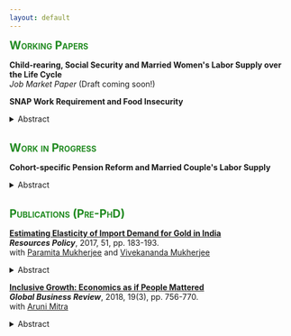```yaml
---
layout: default
---
```


<!-- <span style=" color:ForestGreen; font-size:30px;">**Research**</span> -->

<!--
You can also find my articles on my Google Scholar profile. 
### Working Paper -->
<span style="color: ForestGreen; font-size:20px; font-variant: small-caps;">**Working Papers**</span>

**Child-rearing, Social Security and Married Women's Labor Supply over the Life Cycle** <br>
*Job Market Paper* (Draft coming soon!) <br>

**SNAP Work Requirement and Food Insecurity**

<details>
  <summary>Abstract</summary>
  <p style="color:rgb(44, 62, 80)" align="justify"> 
In this paper, I examine the effect of Supplemental Nutrition Assistance Program
			(SNAP) work requirement reinstatement on food insecurity outcomes of able-bodied
			adults without dependents (ABAWDs). The policy restricts SNAP benefits of ABAWDs
			to 3 months in a 36 months period if they are not working or participating in any work
			program for at least 20 hours a week. In the aftermath of 2008 recession, the American 
			Recovery and Reinvestment Act of 2009 waived work requirements nationwide, and
			many states reimplemented the work rule at different times beginning in 2011. I employ
			a difference-in-differences approach utilizing this cross-state variation in reimplementation 
			of the policy. Using rich information on food affordability and food intake behavior
			from the Food Security Supplement of the Current Population Survey (CPS-FSS), I
			find that promoting work for food assistance improved overall food security status of
			ABAWDs by reducing disruptions in food intake, anxiety over food affordability and
			dependency on emergency food receipt. Subsample analyses indicate that effects are
			stronger for never married and less educated ABAWDs.
    </p>
</details>

<br>

<!-- ### Work in Progress -->
<span style="color: ForestGreen; font-size:20px; font-variant: small-caps;">**Work in Progress**</span>

**Cohort-specific Pension Reform and Married Couple's Labor Supply**

<details>
  <summary>Abstract</summary>
  <p style="color:rgb(44, 62, 80)" align="justify">
	Retirement decisions of married couples are often jointly planned. In this paper, I study how retirement behavior of married couples 
	respond to cohort-specific Social Security policy reform that introduced actuarial deductions for early retirement in combination with 
	an increase in the Full Retirement Age (FRA), that is the age from which an individual may claim a non-reduced Social Security retirement 
	benefit. I develop a rich dynamic structural model of older married couples’ savings, labor force participation and Social Security benefit 
	claim decisions over the lifecycle, and explore how the policy reform affect financial incentive of married couples’ retirement timing decisions. 
	I calibrate the model using Method of Simulated Moments applied to the data from the Health and Retirement Study (HRS), and simulate life-cycle 
	behavior of married couples under the specific benefit regime they face. I use the estimated model to perform a policy experiment to simulate 
	couples’ labor supply behavior if the reform increases FRA of men but keeps FRA of women unchanged at the pre-reform level.  
  </p>
</details>

<br>

<!-- ### Publication (Pre-PhD) -->
<span style="color: ForestGreen; font-size:20px; font-variant: small-caps;">**Publications (Pre-PhD)**</span>

<!-- Gold import elasticity paper -->
**[Estimating Elasticity of Import Demand for Gold in India](https://www.sciencedirect.com/science/article/abs/pii/S0301420716302410?via%3Dihub)**    <br>
***Resources Policy***, 2017, 51, pp. 183-193.  <br>
with [Paramita Mukherjee](https://scholar.google.com/citations?user=yRGxyWkAAAAJ&hl=en) and [Vivekananda Mukherjee](https://scholar.google.com/citations?user=_TjZF80AAAAJ&hl=en) 
	
<details>
  <summary>Abstract</summary>
  <p style="color:rgb(44, 62, 80)" align="justify">
  In India, rising demand for gold had an adverse impact on the country's current account balance and the attempts to curb gold import demand often failed 
	in the recent past. In this paper, we empirically investigate the reasons of such failures by analyzing the possibility of habit formation and 
	inventory adjustment effects in determining the dynamics of gold import demand in India. Using three dynamic demand models based on distributed 
	lag specifications, we estimate the price and income elasticities of different forms of physical gold imports, viz. non-monetary powder 
	form of gold, other non-monetary semi-manufactured forms of gold and other non-monetary unwrought forms of gold. Based on monthly gold 
	import data, we find that Indian consumers care about variation in gold prices, silver prices, gold import expenditures and long-term bond yield in 
	the short-run, but in the longer horizon they exhibit demand persistence. Different sensitivity of different forms of gold import suggest that 
	an aggregate demand analysis fails to capture the non-symmetric mechanisms operating on different components of gold import demand in India.  
  </p>
</details>

<!-- Inclusive Growth Index Paper -->
**[Inclusive Growth: Economics as if People Mattered](https://doi.org/10.1177/0972150917713840)** <br>
***Global Business Review***, 2018, 19(3), pp. 756-770. <br>
with [Aruni Mitra](https://arunimitra.com/)

<details>
  <summary>Abstract</summary>
  <p style="color:rgb(44, 62, 80)" align="justify">
	In this study, we provide a holistic working definition of inclusive growth unlike previous definitions that come under the shadow 
	of pro-poor growth or inequality reduction. We measure inclusive growth through a newly proposed index, named as the Inclusive Growth 
	Index (IGI), based on 24 developmental indicator variables (categorized into expansion, sustainability, equity in access, and efficiency 
	of economic activities and institutions) as its components. We have employed two kinds of weighting schemes in constructing the index: 
	an ad hoc weighting scheme and a weighting scheme based on principal component analysis (PCA), performed differently on variables under 
	each dimension. We calculated IGI for 16 Asian countries and we ranked the countries according to their respective inclusive growth achievements.
	Through a comparison of IGI values with the Human Development Index (HDI) values, our findings give insight to the fact that how HDI values can 
	be misleading in measuring development performance of a country and how IGI is able to identify income based as well as non-income based 
	aspects of well-being.
  </p>
</details>





<br><br>
